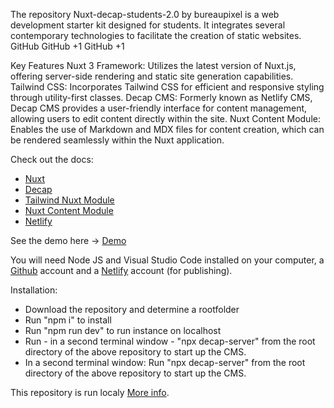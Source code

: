 The repository Nuxt-decap-students-2.0 by bureaupixel is a web development starter kit designed for students. It integrates several contemporary technologies to facilitate the creation of static websites.
GitHub
GitHub
+1
GitHub
+1

Key Features
Nuxt 3 Framework: Utilizes the latest version of Nuxt.js, offering server-side rendering and static site generation capabilities.
Tailwind CSS: Incorporates Tailwind CSS for efficient and responsive styling through utility-first classes.
Decap CMS: Formerly known as Netlify CMS, Decap CMS provides a user-friendly interface for content management, allowing users to edit content directly within the site. 
Nuxt Content Module: Enables the use of Markdown and MDX files for content creation, which can be rendered seamlessly within the Nuxt application.

Check out the docs:
- [Nuxt](https://nuxt.com/docs/getting-started/deployment)
- [Decap](https://decapcms.org/docs/configuration-options)
- [Tailwind Nuxt Module](https://tailwindcss.nuxtjs.org/)
- [Nuxt Content Module](https://content.nuxtjs.org/)
- [Netlify](https://www.netlify.com)

See the demo here -> [Demo](https://bpdecap.netlify.app/)

You will need Node JS and Visual Studio Code installed on your computer, a [Github](https://www.github.com) account and a [Netlify](https://www.netlify.com) account (for publishing).


Installation:
- Download the repository and determine a rootfolder
- Run "npm i" to install
- Run "npm run dev" to run instance on localhost
- Run - in a second terminal window - "npx decap-server" from the root directory of the above repository to start up the CMS.
- In a second terminal window: Run "npx decap-server" from the root directory of the above repository to start up the CMS.

This repository is run localy [More info](https://decapcms.org/docs/working-with-a-local-git-repository/). 
